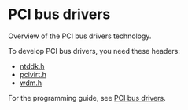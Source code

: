 # PCI bus drivers

Overview of the PCI bus drivers technology.

To develop PCI bus drivers, you need these headers:

 * [ntddk.h](..\ntddk\index.md)
 * [pcivirt.h](..\pcivirt\index.md)
 * [wdm.h](..\wdm\index.md)

For the programming guide, see [PCI bus drivers](https://docs.microsoft.com/en-us/windows-hardware/drivers/pci).
